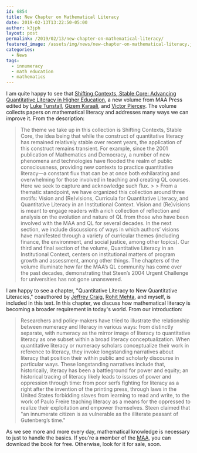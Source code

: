 ```yaml
---
id: 6854
title: New Chapter on Mathematical Literacy
date: 2019-02-13T13:22:50-05:00
author: k3jph
layout: post
permalink: /2019/02/13/new-chapter-on-mathematical-literacy/
featured_image: /assets/img/news/new-chapter-on-mathematical-literacy.jpeg
categories:
  - News
tags:
  - innumeracy
  - math education
  - mathematics
---
```

I am quite happy to see that [Shifting Contexts, Stable Core:
Advancing Quantitative Literacy in Higher
Education](https://www.maa.org/press/ebooks/shifting-contexts-stable-core-advancing-quantitative-literacy-in-higher-education),
a new volume from MAA Press edited by [Luke
Tunstall](https://msu.edu/~tunstal1/), [Gizem
Karaali](http://pages.pomona.edu/~gk014747/), and [Victor
Piercey](https://www.ferris.edu/arts-sciences/departments/mathematics/mathematics-faculty-staff/victor-piercey.htm).
The volume collects papers on mathematical literacy and addresses
many ways we can improve it. From the description:

> The theme we take up in this collection is Shifting Contexts,
Stable Core, the idea being that while the construct of quantitative
literacy has remained relatively stable over recent years, the
application of this construct remains transient. For example, since
the 2001 publication of Mathematics and Democracy, a number of new
phenomena and technologies have flooded the realm of public
consciousness, providing new contexts to practice quantitative
literacy—a constant flux that can be at once both exhilarating and
overwhelming for those involved in teaching and creating QL courses.
Here we seek to capture and acknowledge such flux.  > > From a
thematic standpoint, we have organized this collection around three
motifs: Vision and (Re)visions, Curricula for Quantitative Literacy,
and Quantitative Literacy in an Institutional Context. Vision and
(Re)visions is meant to engage readers with a rich collection of
reflection and analysis on the evolution and nature of QL from those
who have been involved with the MAA and QL for several decades. In
the next section, we include discussions of ways in which authors’
visions have manifested through a variety of curricular themes
(including finance, the environment, and social justice, among other
topics). Our third and final section of the volume, Quantitative
Literacy in an Institutional Context, centers on institutional
matters of program growth and assessment, among other things. The
chapters of the volume illuminate how far the MAA’s QL community
has come over the past decades, demonstrating that Steen’s 2004
Urgent Challenge for universities has not gone unanswered.

I am happy to see a chapter, "Quantitative Literacy to New Quantitative
Literacies," coauthored by [Jeffrey
Craig](https://www.math.arizona.edu/people/jccraig), [Rohit
Mehta](https://mehtarohit.com/), and myself, is included in this
text. In this chapter, we discuss how mathematical literacy is
becoming a broader requirement in today's world. From our introduction:

> Researchers and policy-makers have tried to illustrate the
relationship between numeracy and literacy in various ways: from
distinctly separate, with numeracy as the mirror image of literacy
to quantitative literacy as one subset within a broad literacy
conceptualization. When quantitative literacy or numeracy scholars
conceptualize their work in reference to literacy, they invoke
longstanding narratives about literacy that position their within
public and scholarly discourse in particular ways. These longstanding
narratives include that, historically, literacy has been a battleground
for power and equity; an historical tracing of literacy likely leads
to issues of power and oppression through time: from poor serfs
fighting for literacy as a right after the invention of the printing
press, through laws in the United States forbidding slaves from
learning to read and write, to the work of Paulo Freire teaching
literacy as a means for the oppressed to realize their exploitation
and empower themselves. Steen claimed that "an innumerate citizen
is as vulnerable as the illiterate peasant of Gutenberg’s time."

As we see more and more every day, mathematical knowledge is necessary
to just to handle the basics. If you're a member of the
[MAA](https://www.maa.org), you can download the book for free.
Otherwise, look for it for sale, soon.
